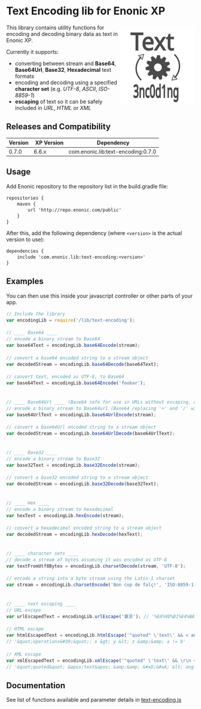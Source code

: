 # Text Encoding lib for Enonic XP

<img align="right" style="margin-top:10px;" alt="Text Encoding Library" src="https://raw.githubusercontent.com/enonic/lib-text-encoding/master/lib-text-encoding.svg" width="200">
This library contains utility functions for encoding and decoding binary data as text in Enonic XP.

Currently it supports:
- converting between stream and **Base64**, **Base64Url**, **Base32**, **Hexadecimal** text formats 
- encoding and decoding using a specified **character set** (e.g. *UTF-8*, *ASCII*, *ISO-8859-1*) 
- **escaping** of text so it can be safely included in *URL*, *HTML* or *XML*

## Releases and Compatibility
| Version | XP Version | Dependency                   |
|---------|------------|------------------------------|
| 0.7.0   | 6.6.x      | com.enonic.lib:text-encoding:0.7.0 |


## Usage

Add Enonic repository to the repository list in the build.gradle file:

    repositories {
        maven {
            url 'http://repo.enonic.com/public'
        }
    }

After this, add the following dependency (where ``<version>`` is the actual version to use):

    dependencies {
        include 'com.enonic.lib:text-encoding:<version>'
    }


## Examples

You can then use this inside your javascript controller or other parts of your app. 

```javascript
// Include the library
var encodingLib = require('/lib/text-encoding');

// ____ Base64 ____
// encode a binary stream to Base64
var base64Text = encodingLib.base64Encode(stream);

// convert a base64 encoded string to a stream object
var decodedStream = encodingLib.base64Decode(base64Text);

// convert text, encoded as UTF-8, to Base64
var base64Text = encodingLib.base64Encode('foobar');


// ____ Base64Url ____ (Base64 safe for use in URLs without escaping, or as filenames)
// encode a binary stream to Base64url (Base64 replacing '+' and '/' with '-' and '_')
var base64UrlText = encodingLib.base64UrlEncode(stream);

// convert a base64Url encoded string to a stream object
var decodedStream = encodingLib.base64UrlDecode(base64UrlText);


// ____ Base32 ____
// encode a binary stream to Base32
var base32Text = encodingLib.base32Encode(stream);

// convert a base32 encoded string to a stream object
var decodedStream = encodingLib.base32Decode(base32Text);


// ____ Hex ____
// encode a binary stream to hexadecimal
var hexText = encodingLib.hexEncode(stream);

// convert a hexadecimal encoded string to a stream object
var decodedStream = encodingLib.hexDecode(hexText);


// ____ character sets ____
// decode a stream of bytes assuming it was encoded as UTF-8
var textFromUtf8Bytes = encodingLib.charsetDecode(stream, 'UTF-8');

// encode a string into a byte stream using the Latin-1 charset 
var stream = encodingLib.charsetEncode('Bon cop de falç!', 'ISO-8859-1');


// ____ text escaping ____
// URL escape
var urlEscapedText = encodingLib.urlEscape('東京'); // '%E6%9D%B1%E4%BA%AC'

// HTML escape
var htmlEscapedText = encodingLib.htmlEscape('"quoted" \'text\' && < angle quotes >'); 
// '&quot;operations&#39;&quot;: x &gt; y &lt; z &amp;&amp; a != b'

// XML escape
var xmlEscapedText = encodingLib.xmlEscape('"quoted" \'text\' && \r\n < angle quotes >');
// '&quot;quoted&quot; &apos;text&apos; &amp;&amp; &#xD;&#xA; &lt; angle quotes &gt;'
```

## Documentation

See list of functions available and parameter details in [text-encoding.js](./src/main/resources/site/lib/text-encoding.js)

